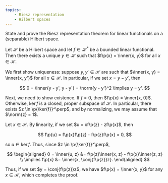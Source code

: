 ```yaml
---
topics:
    - Riesz representation
    - Hilbert spaces
---
```


<problem>

State and prove the Riesz representation theorem for linear functionals on a (separable) Hilbert space.

</problem>

<solution>

Let $\mathcal{H}$ be a Hilbert space and let $f \in \mathcal{H}^*$ be a bounded linear functional. Then there exists a unique $y \in \mathcal{H}$ such that $f\p{x} = \inner{x, y}$ for all $x \in \mathcal{H}$.

We first show uniqueness: suppose $y, y' \in \mathcal{H}$ are such that $\inner{x, y} = \inner{x, y'}$ for all $x \in \mathcal{H}$. In particular, if we set $x = y - y'$, then

$$
0
    = \inner{y - y', y - y'}
    = \norm{y - y'}^2
\implies y = y'.
$$

Next, we need to show existence. If $f = 0$, then $f\p{x} = \inner{x, 0}$. Otherwise, $\ker{f}$ is a closed, proper subspace of $\mathcal{H}$. In particular, there exists $z \in \p{\ker{f}}^\perp$, and by normalizing, we may assume that $\norm{z} = 1$.

Let $x \in \mathcal{H}$. By linearity, if we set $u = xf\p{z} - zf\p{x}$, then

$$
f\p{u} = f\p{x}f\p{z} - f\p{z}f\p{x} = 0,
$$

so $u \in \ker{f}$. Thus, since $z \in \p{\ker{f}}^\perp$,

$$
\begin{aligned}
    0
         = \inner{u, z}
        &= f\p{z}\inner{x, z} - f\p{x}\inner{z, z} \\
    \implies
        f\p{x}
            &= \inner{x, \conj{f\p{z}}z}.
\end{aligned}
$$

Thus, if we set $y = \conj{f\p{z}}z$, we have $f\p{x} = \inner{x, y}$ for any $x \in \mathcal{H}$, which completes the proof.

</solution>
